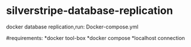 # silverstripe-database-replication
docker database replication,run:
Docker-compose.yml

#requirements:
 *docker tool-box
 *docker compose
 *localhost connection
 
